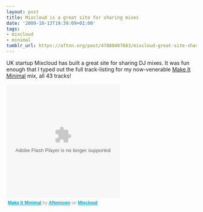 ```yaml
---
layout: post
title: Mixcloud is a great site for sharing mixes
date: '2009-10-13T19:39:09+01:00'
tags:
- mixcloud
- minimal
tumblr_url: https://aftnn.org/post/47880407083/mixcloud-great-site-sharing-mixes
---
```

<p>UK startup Mixcloud has built a great site for sharing DJ mixes. It was fun enough that I typed out the full track-listing for my now-venerable <a href="http://aftnn.org/stuff/music/afternoon_-_make_it_minimal.mp3">Make It Minimal</a> mix, all 43 tracks!</p>

<div>
<object width="300" height="300" type="application/x-shockwave-flash" data="http://www.mixcloud.com/media/swf/player/mixcloudLoader.swf?v=13">
<param name="movie" value="http://www.mixcloud.com/media/swf/player/mixcloudLoader.swf?v=13">
<param name="allowFullScreen" value="true">
<param name="allowscriptaccess" value="always">
<param name="flashVars" value="feed=http://www.mixcloud.com/api/1/cloudcast/afternoon/make-it-minimal.json">
<embed src="http://www.mixcloud.com/media/swf/player/mixcloudLoader.swf?v=13" type="application/x-shockwave-flash" allowscriptaccess="always" allowfullscreen="true" flashvars="feed=http://www.mixcloud.com/api/1/cloudcast/afternoon/make-it-minimal.json" width="300" height="300">
</embed></object>
<div style="clear:both; height:3px;"></div><p style="display:block; font-size:12px; font-family:Helvetica, Arial, sans-serif; margin:0; padding: 3px 4px 3px 4px; color:#999;"><a href="http://www.mixcloud.com/afternoon/make-it-minimal/" style="color:#02a0c7; font-weight:bold;">Make It Minimal</a> by <a href="http://www.mixcloud.com/afternoon/" style="color:#02a0c7; font-weight:bold;">Afternoon</a> on <a href="http://www.mixcloud.com/" style="color:#02a0c7; font-weight:bold;"> Mixcloud</a></p><div style="clear:both; height:3px;"></div></div>
